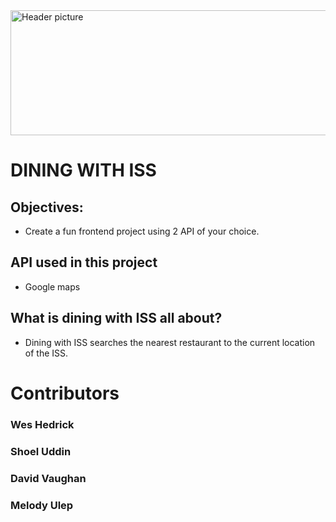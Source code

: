 
<img src="https://github.com/wesleyhedrick/Dining-With-The-ISS/blob/master/Images/readme.jpg" width="800" height="200" alt="Header picture" />


# DINING WITH ISS

## Objectives:

-   Create a fun frontend project using 2 API of your choice.

## API used in this project

-   Google maps

## What is dining with ISS all about?

-   Dining with ISS searches the nearest restaurant to the current location of the ISS.

# Contributors

### Wes Hedrick

### Shoel Uddin

### David Vaughan

### Melody Ulep
